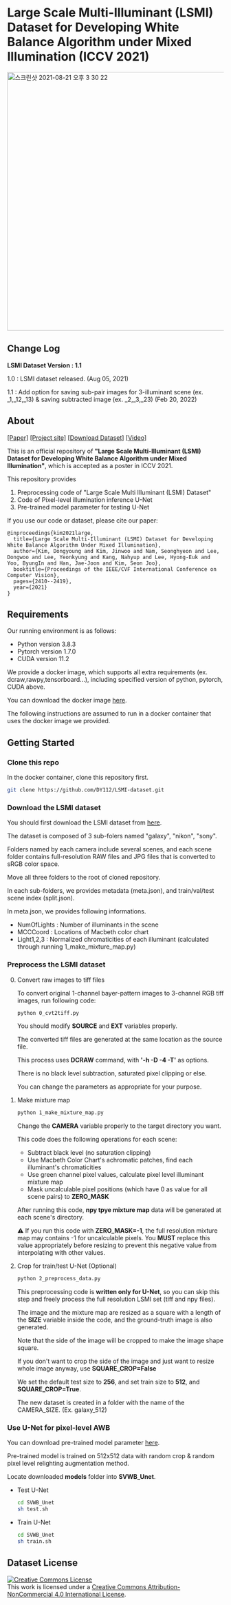 # Large Scale Multi-Illuminant (LSMI) Dataset for Developing White Balance Algorithm under Mixed Illumination (ICCV 2021)

<img width="600" alt="스크린샷 2021-08-21 오후 3 30 22" src="https://user-images.githubusercontent.com/24367643/130312876-5b2955c2-0176-4e87-ba90-7c466fa3961b.png">

<!-- ABOUT THE PROJECT -->
## Change Log

**LSMI Dataset Version : 1.1**

1.0 : LSMI dataset released. (Aug 05, 2021)

1.1 : Add option for saving sub-pair images for 3-illuminant scene (ex. _1,_12,_13) &amp; saving subtracted image (ex. _2,_3,_23) (Feb 20, 2022)

## About
[[Paper]](https://dykim.me/publication/lsmi/LSMI.pdf)
[[Project site]](https://dykim.me/publication/lsmi/) 
[[Download Dataset]](https://drive.google.com/drive/folders/1m0Jt6vTkRJi_iMDDnhcW79QmE48MGVUP?usp=sharing)
[[Video]](https://youtu.be/i8OAdYryig0)

This is an official repository of **"Large Scale Multi-Illuminant (LSMI) Dataset for Developing White Balance Algorithm under Mixed Illumination"**, which is accepted as a poster in ICCV 2021.

This repository provides  
1. Preprocessing code of "Large Scale Multi Illuminant (LSMI) Dataset"
2. Code of Pixel-level illumination inference U-Net
3. Pre-trained model parameter for testing U-Net

If you use our code or dataset, please cite our paper:
```
@inproceedings{kim2021large,
  title={Large Scale Multi-Illuminant (LSMI) Dataset for Developing White Balance Algorithm Under Mixed Illumination},
  author={Kim, Dongyoung and Kim, Jinwoo and Nam, Seonghyeon and Lee, Dongwoo and Lee, Yeonkyung and Kang, Nahyup and Lee, Hyong-Euk and Yoo, ByungIn and Han, Jae-Joon and Kim, Seon Joo},
  booktitle={Proceedings of the IEEE/CVF International Conference on Computer Vision},
  pages={2410--2419},
  year={2021}
}
```

## Requirements
Our running environment is as follows:

- Python version 3.8.3
- Pytorch version 1.7.0
- CUDA version 11.2

We provide a docker image, which supports all extra requirements (ex. dcraw,rawpy,tensorboard...), including specified version of python, pytorch, CUDA above.

You can download the docker image [here](https://hub.docker.com/r/dongyoung95/torch1.7_lsmi).

The following instructions are assumed to run in a docker container that uses the docker image we provided.

<!-- GETTING STARTED -->
## Getting Started
### Clone this repo
In the docker container, clone this repository first.

```sh
git clone https://github.com/DY112/LSMI-dataset.git
```

### Download the LSMI dataset
You should first download the LSMI dataset from [here](https://drive.google.com/drive/folders/1m0Jt6vTkRJi_iMDDnhcW79QmE48MGVUP).

The dataset is composed of 3 sub-folers named "galaxy", "nikon", "sony".

Folders named by each camera include several scenes, and each scene folder contains full-resolution RAW files and JPG files that is converted to sRGB color space.

Move all three folders to the root of cloned repository.

In each sub-folders, we provides metadata (meta.json), and train/val/test scene index (split.json).

In meta.json, we provides following informations.

- NumOfLights : Number of illuminants in the scene
- MCCCoord : Locations of Macbeth color chart
- Light1,2,3 : Normalized chromaticities of each illuminant (calculated through running 1_make_mixture_map.py)


### Preprocess the LSMI dataset

0. Convert raw images to tiff files  
   
   To convert original 1-channel bayer-pattern images to 3-channel RGB tiff images, run following code:

   ```sh
   python 0_cvt2tiff.py
   ```
   You should modify **SOURCE** and **EXT** variables properly.

   The converted tiff files are generated at the same location as the source file.

   This process uses **DCRAW** command, with **'-h -D -4 -T'** as options.

   There is no black level subtraction, saturated pixel clipping or else.

   You can change the parameters as appropriate for your purpose.

1. Make mixture map
   ```sh
   python 1_make_mixture_map.py
   ```
   Change the **CAMERA** variable properly to the target directory you want.

   This code does the following operations for each scene:

   - Subtract black level (no saturation clipping)
   - Use Macbeth Color Chart's achromatic patches, find each illuminant's chromaticities
   - Use green channel pixel values, calculate pixel level illuminant mixture map
   - Mask uncalculable pixel positions (which have 0 as value for all scene pairs) to **ZERO_MASK**
   
   After running this code, **npy tpye mixture map** data will be generated at each scene's directory.

   :warning: If you run this code with **ZERO_MASK=-1**, the full resolution mixture map may contains -1 for uncalculable pixels. You **MUST** replace this value appropriately before resizing to prevent this negative value from interpolating with other values.

2. Crop for train/test U-Net (Optional)
   ```sh
   python 2_preprocess_data.py
   ```

   This preprocessing code is **written only for U-Net**, so you can skip this step and freely process the full resolution LSMI set (tiff and npy files).

   The image and the mixture map are resized as a square with a length of the **SIZE** variable inside the code, and the ground-truth image is also generated.
   
   Note that the side of the image will be cropped to make the image shape square.
   
   If you don't want to crop the side of the image and just want to resize whole image anyway, use **SQUARE_CROP=False**

   We set the default test size to **256**, and set train size to **512**, and **SQUARE_CROP=True**.

   The new dataset is created in a folder with the name of the CAMERA_SIZE. (Ex. galaxy_512)

### Use U-Net for pixel-level AWB

You can download pre-trained model parameter [here](https://drive.google.com/drive/folders/1m0Jt6vTkRJi_iMDDnhcW79QmE48MGVUP?usp=sharing).

Pre-trained model is trained on 512x512 data with random crop & random pixel level relighting augmentation method.

Locate downloaded **models** folder into **SVWB_Unet**.

- Test U-Net  
  ```sh
  cd SVWB_Unet
  sh test.sh
  ```

- Train U-Net
  ```sh
  cd SVWB_Unet
  sh train.sh
  ```

## Dataset License

<a rel="license" href="http://creativecommons.org/licenses/by-nc/4.0/"><img alt="Creative Commons License" style="border-width:0" src="https://i.creativecommons.org/l/by-nc/4.0/88x31.png" /></a><br />This work is licensed under a <a rel="license" href="http://creativecommons.org/licenses/by-nc/4.0/">Creative Commons Attribution-NonCommercial 4.0 International License</a>.


<!-- 
## Acknowledgements

* []()
* []()
* []()
 -->

